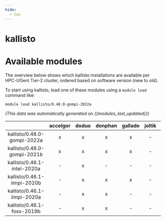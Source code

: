 ```yaml
---
hide:
  - toc
---
```


kallisto
========

# Available modules


The overview below shows which kallisto installations are available per HPC-UGent Tier-2 cluster, ordered based on software version (new to old).

To start using kallisto, load one of these modules using a `module load` command like:

```shell
module load kallisto/0.48.0-gompi-2022a
```

*(This data was automatically generated on {{modules_last_updated}})*  

| |accelgor|doduo|donphan|gallade|joltik|shinx|skitty|
| :---: | :---: | :---: | :---: | :---: | :---: | :---: | :---: |
|kallisto/0.48.0-gompi-2022a|x|x|x|x|-|-|-|
|kallisto/0.48.0-gompi-2021b|x|x|x|x|-|-|-|
|kallisto/0.46.1-intel-2020a|-|x|-|-|-|-|-|
|kallisto/0.46.1-iimpi-2020b|-|x|x|x|-|-|-|
|kallisto/0.46.1-iimpi-2020a|-|x|x|-|-|-|-|
|kallisto/0.46.1-foss-2019b|-|x|x|-|-|-|-|
